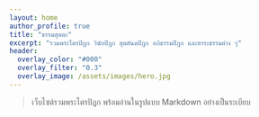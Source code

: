 ```yaml
---
layout: home
author_profile: true
title: "ธรรมสุตตะ"
excerpt: "รวมพระไตรปิฎก วินัยปิฎก สุตตันตปิฎก อภิธรรมปิฎก และสาระธรรมต่าง ๆ"
header:
  overlay_color: "#000"
  overlay_filter: "0.3"
  overlay_image: /assets/images/hero.jpg
---
```


> เว็บไซต์รวมพระไตรปิฎก พร้อมอ่านในรูปแบบ Markdown อย่างเป็นระเบียบ
